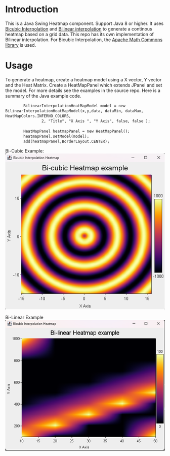 # Introduction
This is a Java Swing Heatmap component. Support Java 8 or higher.
It uses [Bicubic Interpolation](https://en.wikipedia.org/wiki/Bilinear_interpolation) and [Bilinear interpolation](https://en.wikipedia.org/wiki/Bicubic_interpolation) to generate a continous heatmap based on a grid data.
This repo has its own implementation of Bilinear interpolation. For Bicubic Interpolation, the [Apache Math Commons library](https://commons.apache.org/proper/commons-math/) is used.

# Usage
To generate a heatmap, create a heatmap model using a X vector, Y vector and the Heat Matrix. 
Create a HeatMapPanel which extends JPanel and set the model. For more details see the examples in the source repo.
Here is a summary of the Java example code.
```
        BilinearInterpolationHeatMapModel model = new BilinearInterpolationHeatMapModel(x,y,data, dataMin, dataMax, HeatMapColors.INFERNO_COLORS,
                2, "Title", "X Axis ", "Y Axis", false, false );

        HeatMapPanel heatmapPanel = new HeatMapPanel();
        heatmapPanel.setModel(model);
        add(heatmapPanel,BorderLayout.CENTER);		
```

Bi-Cubic Example: 
![Bi-Cubic Example Image](https://github.com/adarsh-siva/java-heatmap/blob/master/src/main/java/com/adarshsiva/heatmap/bicubic-example.png?raw=true)

Bi-Linear Example
![Bi-Linear Example Image](https://github.com/adarsh-siva/java-heatmap/blob/master/src/main/java/com/adarshsiva/heatmap/bilinear-example.png?raw=true)
